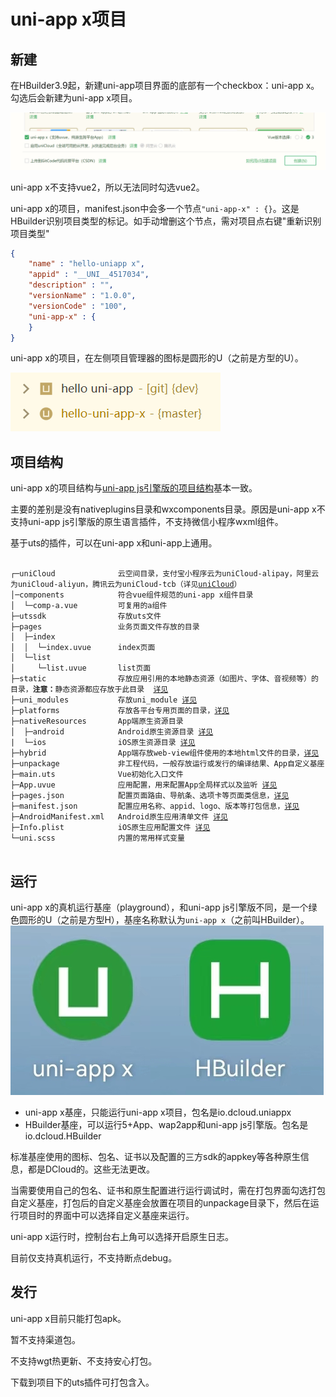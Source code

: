# uni-app x项目

## 新建
在HBuilder3.9起，新建uni-app项目界面的底部有一个checkbox：uni-app x。勾选后会新建为uni-app x项目。

![](./static/newproject.png)

uni-app x不支持vue2，所以无法同时勾选vue2。

uni-app x的项目，manifest.json中会多一个节点`"uni-app-x" : {}`。这是HBuilder识别项目类型的标记。如手动增删这个节点，需对项目点右键"重新识别项目类型"
```json
{
    "name" : "hello-uniapp x",
    "appid" : "__UNI__4517034",
    "description" : "",
    "versionName" : "1.0.0",
    "versionCode" : "100",
    "uni-app-x" : {
    }
}
```

uni-app x的项目，在左侧项目管理器的图标是圆形的U（之前是方型的U）。

![](./static/project-icon.png)

## 项目结构

uni-app x的项目结构与[uni-app js引擎版的项目结构](https://uniapp.dcloud.net.cn/tutorial/project.html)基本一致。

主要的差别是没有nativeplugins目录和wxcomponents目录。原因是uni-app x不支持uni-app js引擎版的原生语言插件，不支持微信小程序wxml组件。

基于uts的插件，可以在uni-app x和uni-app上通用。

<pre v-pre="" data-lang="">
	<code class="lang-" style="padding:0">
┌─uniCloud              云空间目录，支付宝小程序云为uniCloud-alipay，阿里云为uniCloud-aliyun，腾讯云为uniCloud-tcb（详见<a href="https://doc.dcloud.net.cn/uniCloud/quickstart?structure&id=structure">uniCloud</a>）
│─components            符合vue组件规范的uni-app x组件目录
│  └─comp-a.vue         可复用的a组件
├─utssdk                存放uts文件
├─pages                 业务页面文件存放的目录
│  ├─index
│  │  └─index.uvue      index页面
│  └─list
│     └─list.uvue       list页面
├─static                存放应用引用的本地静态资源（如图片、字体、音视频等）的目录，<b>注意：</b>静态资源都应存放于此目录  <a href="https://doc.dcloud.net.cn/uni-app-x/compiler/#static">详见</a>
├─uni_modules           存放uni_module <a href="https://uniapp.dcloud.net.cn/plugin/uni_modules.html">详见</a>
├─platforms             存放各平台专用页面的目录，<a href="https://uniapp.dcloud.net.cn/tutorial/platform.html#preprocessor">详见</a>
├─nativeResources       App端原生资源目录
│  ├─android            Android原生资源目录 <a href="https://uniapp.dcloud.net.cn/tutorial/app-nativeresource-android">详见</a>
|  └─ios                iOS原生资源目录 <a href="https://uniapp.dcloud.net.cn/tutorial/app-nativeresource-ios.html#%E8%B5%84%E6%BA%90%E6%96%87%E4%BB%B6-bundle-resources">详见</a>
├─hybrid                App端存放web-view组件使用的本地html文件的目录，<a href="./component/web-view">详见</a>
├─unpackage             非工程代码，一般存放运行或发行的编译结果、App自定义基座
├─main.uts              Vue初始化入口文件
├─App.uvue              应用配置，用来配置App全局样式以及监听 <a href="/collocation/App#应用生命周期">详见</a>
├─pages.json            配置页面路由、导航条、选项卡等页面类信息，<a href="/collocation/pages">详见</a>
├─manifest.json         配置应用名称、appid、logo、版本等打包信息，<a href="/collocation/manifest">详见</a>
├─AndroidManifest.xml   Android原生应用清单文件 <a href="https://uniapp.dcloud.net.cn/tutorial/app-nativeresource-android">详见</a>
├─Info.plist            iOS原生应用配置文件 <a href="https://uniapp.dcloud.net.cn/tutorial/app-nativeresource-ios">详见</a>
└─uni.scss              内置的常用样式变量
	</code>
</pre>

## 运行

uni-app x的真机运行基座（playground），和uni-app js引擎版不同，是一个绿色圆形的U（之前是方型H），基座名称默认为`uni-app x`（之前叫HBuilder）。
![](./static/playground.jpg)

- uni-app x基座，只能运行uni-app x项目，包名是io.dcloud.uniappx
- HBuilder基座，可以运行5+App、wap2app和uni-app js引擎版。包名是io.dcloud.HBuilder

标准基座使用的图标、包名、证书以及配置的三方sdk的appkey等各种原生信息，都是DCloud的。这些无法更改。

当需要使用自己的包名、证书和原生配置进行运行调试时，需在打包界面勾选打包自定义基座，打包后的自定义基座会放置在项目的unpackage目录下，然后在运行项目时的界面中可以选择自定义基座来运行。

uni-app x运行时，控制台右上角可以选择开启原生日志。

目前仅支持真机运行，不支持断点debug。

## 发行

uni-app x目前只能打包apk。

暂不支持渠道包。

不支持wgt热更新、不支持安心打包。

下载到项目下的uts插件可打包含入。